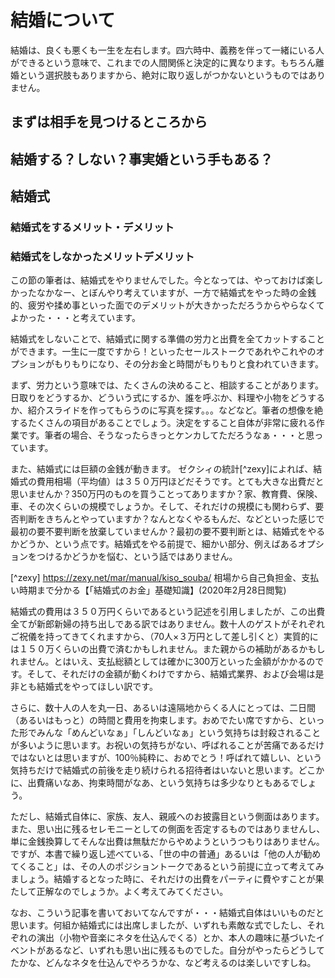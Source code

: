# 結婚について

結婚は、良くも悪くも一生を左右します。四六時中、義務を伴って一緒にいる人ができるという意味で、これまでの人間関係と決定的に異なります。もちろん離婚という選択肢もありますから、絶対に取り返しがつかないというものではありません。

## まずは相手を見つけるところから



## 結婚する？しない？事実婚という手もある？


## 結婚式
### 結婚式をするメリット・デメリット


### 結婚式をしなかったメリットデメリット
この節の筆者は、結婚式をやりませんでした。今となっては、やっておけば楽しかったなかなー、とぼんやり考えていますが、一方で結婚式をやった時の金銭的、疲労や揉め事といった面でのデメリットが大きかっただろうからやらなくてよかった・・・と考えています。

結婚式をしないことで、結婚式に関する準備の労力と出費を全てカットすることができます。一生に一度ですから！といったセールストークであれやこれやのオプションがもりもりになり、その分お金と時間がもりもりと食われていきます。

まず、労力という意味では、たくさんの決めること、相談することがあります。日取りをどうするか、どういう式にするか、誰を呼ぶか、料理や小物をどうするか、紹介スライドを作ってもらうのに写真を探す。。。などなど。筆者の想像を絶するたくさんの項目があることでしょう。決定をすること自体が非常に疲れる作業です。筆者の場合、そうなったらきっとケンカしてただろうなぁ・・・と思っています。

また、結婚式には巨額の金銭が動きます。
ゼクシィの統計[^zexy]によれば、結婚式の費用相場（平均値）は３５０万円ほどだそうです。とても大きな出費だと思いませんか？350万円のものを買うことってありますか？家、教育費、保険、車、その次くらいの規模でしょうか。そして、それだけの規模にも関わらず、要否判断をきちんとやっていますか？なんとなくやるもんだ、などといった感じで最初の要不要判断を放棄していませんか？最初の要不要判断とは、結婚式をやるかどうか、という点です。結婚式をやる前提で、細かい部分、例えばあるオプションをつけるかどうかを悩む、という話ではありません。

[^zexy] https://zexy.net/mar/manual/kiso_souba/ 相場から自己負担金、支払い時期まで分かる【「結婚式のお金」基礎知識】(2020年2月28日閲覧)

結婚式の費用は３５０万円くらいであるという記述を引用しましたが、この出費全てが新郎新婦の持ち出しである訳ではありません。数十人のゲストがそれぞれご祝儀を持ってきてくれますから、（70人×３万円として差し引くと）実質的には１５０万くらいの出費で済むかもしれません。また親からの補助があるかもしれません。とはいえ、支払総額としては確かに300万といった金額がかかるのです。そして、それだけの金額が動くわけですから、結婚式業界、および会場は是非とも結婚式をやってほしい訳です。

さらに、数十人の人を丸一日、あるいは遠隔地からくる人にとっては、二日間（あるいはもっと）の時間と費用を拘束します。おめでたい席ですから、といった形でみんな「めんどいなぁ」「しんどいなぁ」という気持ちは封殺されることが多いように思います。お祝いの気持ちがない、呼ばれることが苦痛であるだけではないとは思いますが、100％純粋に、おめでとう！呼ばれて嬉しい、という気持ちだけで結婚式の前後を走り続けられる招待者はいないと思います。どこかに、出費痛いなあ、拘束時間がなあ、という気持ちは多少なりともあるでしょう。

ただし、結婚式自体に、家族、友人、親戚へのお披露目という側面はあります。また、思い出に残るセレモニーとしての側面を否定するものではありませんし、単に金銭換算してそんな出費は無駄だからやめようというつもりはありません。ですが、本書で繰り返し述べている、「世の中の普通」あるいは「他の人が勧めてくること」は、その人のポジショントークであるという前提に立って考えてみましょう。結婚するとなった時に、それだけの出費をパーティに費やすことが果たして正解なのでしょうか。よく考えてみてください。

なお、こういう記事を書いておいてなんですが・・・結婚式自体はいいものだと思います。何組か結婚式には出席しましたが、いずれも素敵な式でしたし、それぞれの演出（小物や音楽にネタを仕込んでくる）とか、本人の趣味に基づいたイベントがあるなど、いずれも思い出に残るものでした。自分がやったらどうしてたかな、どんなネタを仕込んでやろうかな、など考えるのは楽しいですしね。